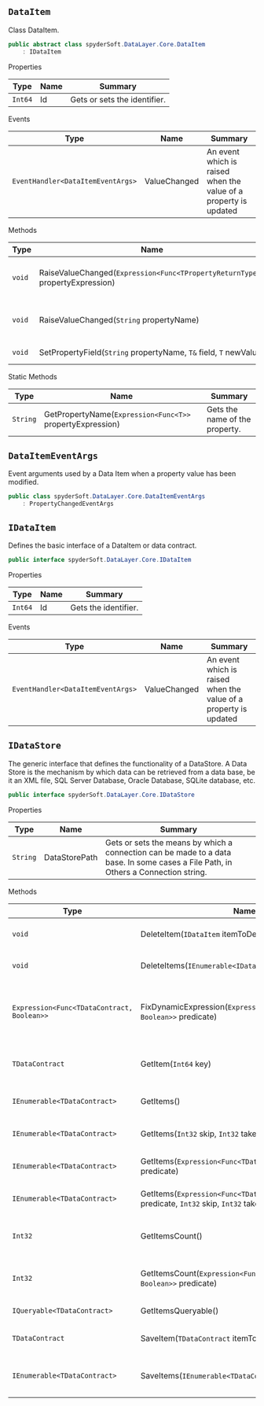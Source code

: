 ## `DataItem`

Class DataItem.
```csharp
public abstract class spyderSoft.DataLayer.Core.DataItem
    : IDataItem

```

Properties

| Type | Name | Summary | 
| --- | --- | --- | 
| `Int64` | Id | Gets or sets the identifier. | 


Events

| Type | Name | Summary | 
| --- | --- | --- | 
| `EventHandler<DataItemEventArgs>` | ValueChanged | An event which is raised when the value of a property is updated | 


Methods

| Type | Name | Summary | 
| --- | --- | --- | 
| `void` | RaiseValueChanged(`Expression<Func<TPropertyReturnType>>` propertyExpression) | Raises the [spyderSoft.DataLayer.Core.DataItem.ValueChanged](spyderSoft.DataLayer.Core.DataItem#valuechanged) event using the name from the given property expression. | 
| `void` | RaiseValueChanged(`String` propertyName) | Raises the [spyderSoft.DataLayer.Core.DataItem.ValueChanged](spyderSoft.DataLayer.Core.DataItem#valuechanged) event using the name from the given property expression. | 
| `void` | SetPropertyField(`String` propertyName, `T&` field, `T` newValue) | Set the value of `` to `` if they are not equal, and then raise  the ValueChanged event using `` | 


Static Methods

| Type | Name | Summary | 
| --- | --- | --- | 
| `String` | GetPropertyName(`Expression<Func<T>>` propertyExpression) | Gets the name of the property. | 


## `DataItemEventArgs`

Event arguments used by a Data Item when a property value has been modified.
```csharp
public class spyderSoft.DataLayer.Core.DataItemEventArgs
    : PropertyChangedEventArgs

```

## `IDataItem`

Defines the basic interface of a DataItem or data contract.
```csharp
public interface spyderSoft.DataLayer.Core.IDataItem

```

Properties

| Type | Name | Summary | 
| --- | --- | --- | 
| `Int64` | Id | Gets the identifier. | 


Events

| Type | Name | Summary | 
| --- | --- | --- | 
| `EventHandler<DataItemEventArgs>` | ValueChanged | An event which is raised when the value of a property is updated | 


## `IDataStore`

The generic interface that defines the functionality of a DataStore.  A Data Store is the mechanism by which data can be retrieved from a data base,  be it an XML file, SQL Server Database, Oracle Database, SQLite database, etc.
```csharp
public interface spyderSoft.DataLayer.Core.IDataStore

```

Properties

| Type | Name | Summary | 
| --- | --- | --- | 
| `String` | DataStorePath | Gets or sets the means by which a connection can be made to a data base.  In some cases a File Path, in Others a Connection string. | 


Methods

| Type | Name | Summary | 
| --- | --- | --- | 
| `void` | DeleteItem(`IDataItem` itemToDelete) | Delete the item of type `DataItem`. | 
| `void` | DeleteItems(`IEnumerable<IDataItem>` itemsToDelete) | Delete a list of `DataItem` items. | 
| `Expression<Func<TDataContract, Boolean>>` | FixDynamicExpression(`Expression<Func<TDataContract, Boolean>>` predicate) | Takes a predicate that has been built dynamically and resolves all variables. | 
| `TDataContract` | GetItem(`Int64` key) | Gets Item TDataContract using the Id of the item | 
| `IEnumerable<TDataContract>` | GetItems() | Gets all Items of type TDataContract | 
| `IEnumerable<TDataContract>` | GetItems(`Int32` skip, `Int32` take) | Gets all Items of type TDataContract | 
| `IEnumerable<TDataContract>` | GetItems(`Expression<Func<TDataContract, Boolean>>` predicate) | Gets all Items of type TDataContract | 
| `IEnumerable<TDataContract>` | GetItems(`Expression<Func<TDataContract, Boolean>>` predicate, `Int32` skip, `Int32` take) | Gets all Items of type TDataContract | 
| `Int32` | GetItemsCount() | Gets the count of all items of type TDataContract | 
| `Int32` | GetItemsCount(`Expression<Func<TDataContract, Boolean>>` predicate) | Gets the count of all items of type TDataContract | 
| `IQueryable<TDataContract>` | GetItemsQueryable() | Gets the items queryable. | 
| `TDataContract` | SaveItem(`TDataContract` itemToSave) | Save the item of type TDataContract | 
| `IEnumerable<TDataContract>` | SaveItems(`IEnumerable<TDataContract>` itemsToSave) | Save the list of items of type TDataContract | 


